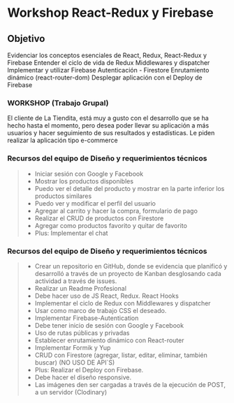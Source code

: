 # Workshop React-Redux y Firebase

## Objetivo
Evidenciar los conceptos esenciales de React, Redux, React-Redux y Firebase
Entender el ciclo de vida de Redux Middlewares y dispatcher
Implementar y utilizar Firebase Autenticación - Firestore
Enrutamiento dinámico (react-router-dom)
Desplegar aplicación con el Deploy de Firebase

### WORKSHOP (Trabajo Grupal)

El cliente de La Tiendita, está muy a gusto con el desarrollo que se ha hecho hasta el momento, pero desea poder llevar su aplicación a más usuarios y hacer seguimiento de sus resultados y estadísticas. Le piden realizar la aplicación tipo e-commerce

### Recursos del equipo de Diseño y requerimientos técnicos
>- Iniciar sesión con Google y Facebook
>- Mostrar los productos disponibles
>- Puedo ver el detalle del producto y mostrar en la parte inferior los productos similares
>- Puedo ver y modificar el perfil del usuario
>- Agregar al carrito y hacer la compra, formulario de pago
>- Realizar el CRUD de productos con Firestore 
>- Agregar como productos favorito y quitar de favorito
>- Plus: Implementar el chat

### Recursos del equipo de Diseño y requerimientos técnicos
>- Crear un repositorio en GitHub, donde se evidencia que planificó y desarrolló a través de un proyecto de Kanban desglosando cada actividad a través de issues.
>- Realizar un Readme Profesional
>- Debe hacer uso de JS React, Redux. React Hooks
>- Implementar el ciclo de Redux con Middlewares y dispatcher
>- Usar como marco de trabajo CSS el deseado.
>- Implementar Firebase-Autentication
>- Debe tener inicio de sesión con Google y Facebook
>- Uso de rutas públicas y privadas
>- Establecer enrutamiento dinámico con React-router 
>- Implementar Formik y Yup
>- CRUD con Firestore (agregar, listar, editar, eliminar, también buscar) (NO USO DE API`S)
>- Plus: Realizar el Deploy con Firebase.
>- Debe hacer el diseño responsive.
>- Las imágenes den ser cargadas a través de la ejecución de POST, a un servidor (Clodinary)


